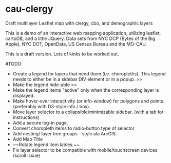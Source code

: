 # cau-clergy
Draft multilayer Leaflet map with clergy, cbo, and demographic layers

This is a demo of an interactive web mapping application, utilizing leaflet, cartoDB, and a little JQuery. Data sets from NYC DCP (Bytes of the Big Apple), NYC DOT, OpenData, US Census Bureau and the MO-CAU. 

This is a draft version. Lots of kinks to be worked out.

#TODO:
<ul>
<li> Create a legend for layers that need them (i.e. choropleths). This legend needs to either be in a sidebar DIV element or in a popup.
  >>  <li> Make the legend hide-able
  >>  <li>Make the legend items "active" only when the corresponding layer is displayed.
<li> Make hover-over interactivity (or info-window) for polygons and points. (preferably with D3-style info / box).
<li> Move layer selector to a collapsible/minimizable sidebar.  (with a tab for instructions)
<li> Add a secure log-in page.
<li> Convert choropleth items to radio-button type of selector
<li> Add nesting/ layer tree groups - style ala ArcGIS.
<li> Add Map Title
<li> ~~Rotate legend item lables.~~
<li> Fix layer selector to be compatible with mobile/touchscreen devices (scroll issue)
</ul>
